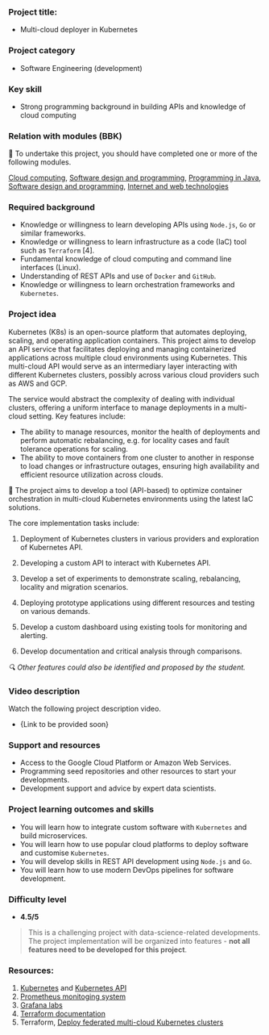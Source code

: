 ### Project title:

* Multi-cloud deployer in Kubernetes

### Project category

* Software Engineering (development)

### Key skill

* Strong programming background in building APIs and knowledge of cloud computing

### Relation with modules (BBK)

🏁 To undertake this project, you should have completed one or more of the following modules.

[Cloud computing](https://www.bbk.ac.uk/courses/modules/buci/BUCI029H7#content), [Software design and programming](https://www.bbk.ac.uk/courses/modules/coiy/COIY062H7#content), [Programming in Java](https://www.bbk.ac.uk/courses/modules/buci/BUCI033S7#content), [Software design and programming](https://www.bbk.ac.uk/courses/modules/coiy/COIY062H7#content), [Internet and web technologies](https://www.bbk.ac.uk/courses/modules/buci/BUCI063H7#content)

### Required background

*	Knowledge or willingness to learn developing APIs using `Node.js`, `Go` or similar frameworks.
*	Knowledge or willingness to learn infrastructure as a code (IaC) tool such as `Terraform` [4].
*	Fundamental knowledge of cloud computing and command line interfaces (Linux).
*	Understanding of REST APIs and use of `Docker` and `GitHub`.
*	Knowledge or willingness to learn orchestration frameworks and `Kubernetes`.

### Project idea

Kubernetes (K8s) is an open-source platform that automates deploying, scaling, and operating application containers. This project aims to develop an API service that facilitates deploying and managing containerized applications across multiple cloud environments using Kubernetes. This multi-cloud API would serve as an intermediary layer interacting with different Kubernetes clusters, possibly across various cloud providers such as AWS and GCP. 

The service would abstract the complexity of dealing with individual clusters, offering a uniform interface to manage deployments in a multi-cloud setting. Key features include:

* The ability to manage resources, monitor the health of deployments and perform automatic rebalancing, e.g. for locality cases and fault tolerance operations for scaling. 
* The ability to move containers from one cluster to another in response to load changes or infrastructure outages, ensuring high availability and efficient resource utilization across clouds.

🎯 The project aims to develop a tool (API-based) to optimize container orchestration in multi-cloud Kubernetes environments using the latest IaC solutions.

The core implementation tasks include:

1. Deployment of Kubernetes clusters in various providers and exploration of Kubernetes API.

2. Developing a custom API to interact with Kubernetes API. 

3. Develop a set of experiments to demonstrate scaling, rebalancing, locality and migration scenarios.

4. Deploying prototype applications using different resources and testing on various demands.

5. Develop a custom dashboard using existing tools for monitoring and alerting.

6. Develop documentation and critical analysis through comparisons.

*🔍 Other features could also be identified and proposed by the student.*

### Video description

Watch the following project description video.

* {Link to be provided soon}

### Support and resources

*	Access to the Google Cloud Platform or Amazon Web Services.
*	Programming seed repositories and other resources to start your developments.
*	Development support and advice by expert data scientists.

### Project learning outcomes and skills

*	You will learn how to integrate custom software with `Kubernetes` and build microservices.
*	You will learn how to use popular cloud platforms to deploy software and customise `Kubernetes`.
*	You will develop skills in REST API development using `Node.js` and `Go`.
*	You will learn how to use modern DevOps pipelines for software development.

### Difficulty level

*	**4.5/5**

>This is a challenging project with data-science-related developments. The project implementation will be organized into features - **not all features need to be developed for this project**.

### Resources:

1. [Kubernetes](https://kubernetes.io) and [Kubernetes API](https://kubernetes.io/docs/concepts/overview/kubernetes-api/)
2. [Prometheus monitoging system](https://prometheus.io)
3. [Grafana labs](https://www.youtube.com/watch?v=ocPOHZJ21jE)
4. [Terraform documentation](https://developer.hashicorp.com/terraform?product_intent=terraform)
5. Terraform, [Deploy federated multi-cloud Kubernetes clusters](https://developer.hashicorp.com/terraform/tutorials/networking/multicloud-kubernetes)

